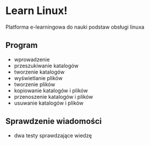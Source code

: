 # Learn Linux!
Platforma e-learningowa do nauki podstaw obsługi linuxa

## Program
- wprowadzenie
- przeszukiwanie katalogów
- tworzenie katalogów
- wyświetlanie plików
- tworzenie plików
- kopiowanie katalogów i plików
- przenoszenie katalogów i plików
- usuwanie katalogów i plików

## Sprawdzenie wiadomości
- dwa testy sprawdzające wiedzę 